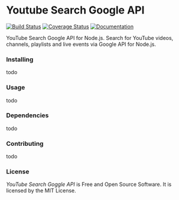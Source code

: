 # Youtube Search Google API
[![Build Status](https://travis-ci.org/webdevel/youtube-search-google-api.svg?branch=master)](https://travis-ci.org/webdevel/youtube-search-google-api)
[![Coverage Status](https://coveralls.io/repos/github/webdevel/youtube-search-google-api/badge.svg?branch=master)](https://coveralls.io/github/webdevel/youtube-search-google-api?branch=master)
[![Documentation](https://doc.esdoc.org/github.com/youtube-search-google-api/badge.svg)](https://doc.esdoc.org/github.com/youtube-search-google-api)

YouTube Search Google API for Node.js. Search for YouTube videos, channels, playlists and live events via Google API for Node.js.

### Installing
todo
### Usage
todo
### Dependencies
todo
### Contributing
todo
### License
*YouTube Search Goggle API* is Free and Open Source Software. It is licensed by the MIT License.

[YouTube Search Google API]: https://github.com/webdevel/youtube-search-google-api
